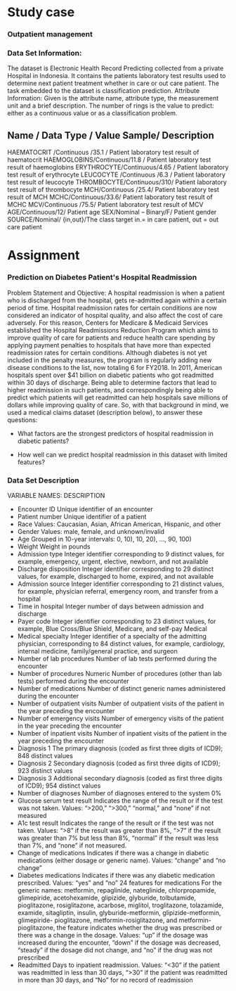 # Study case 
### Outpatient management

### Data Set Information:
The dataset is Electronic Health Record Predicting collected from a private Hospital in Indonesia. It contains the patients laboratory test results used to determine next patient treatment whether in care or out care patient. The task embedded to the dataset is classification prediction. 
Attribute Information:
Given is the attribute name, attribute type, the measurement unit and a brief description. The number of rings is the value to predict: either as a continuous value or as a classification problem. 

Name / Data Type / Value Sample/ Description
----------------------------- 
HAEMATOCRIT /Continuous /35.1 / Patient laboratory test result of haematocrit
HAEMOGLOBINS/Continuous/11.8 / Patient laboratory test result of haemoglobins
ERYTHROCYTE/Continuous/4.65 /  Patient laboratory test result of erythrocyte
LEUCOCYTE	/Continuous /6.3 / Patient laboratory test result of leucocyte
THROMBOCYTE/Continuous/310/ Patient laboratory test result of thrombocyte
MCH/Continuous /25.4/ Patient laboratory test result of MCH
MCHC/Continuous/33.6/ Patient laboratory test result of MCHC
MCV/Continuous /75.5/ Patient laboratory test result of MCV
AGE/Continuous/12/ Patient age
SEX/Nominal – Binary/F/ Patient gender
SOURCE/Nominal/ {in,out}/The class target in.= in care patient, out = out care patient

# Assignment 
### Prediction on Diabetes Patient's Hospital Readmission
Problem Statement and Objective: A hospital readmission is when a patient who is discharged from the hospital, gets re-admitted again within a certain period of time. Hospital readmission rates for certain conditions are now considered an indicator of hospital quality, and also affect the cost of care adversely. For this reason, Centers for Medicare & Medicaid Services established the Hospital Readmissions Reduction Program which aims to improve quality of care for patients and reduce health care spending by applying payment penalties to hospitals that have more than expected readmission rates for certain conditions. Although diabetes is not yet included in the penalty measures, the program is regularly adding new disease conditions to the list, now totaling 6 for FY2018. In 2011, American hospitals spent over $41 billion on diabetic patients who got readmitted within 30 days of discharge. Being able to determine factors that lead to higher readmission in such patients, and correspondingly being able to predict which patients will get readmitted can help hospitals save millions of dollars while improving quality of care. So, with that background in mind, we used a medical claims dataset (description below), to answer these questions:

- What factors are the strongest predictors of hospital readmission in diabetic patients?

- How well can we predict hospital readmission in this dataset with limited features?


### Data Set Description
VARIABLE NAMES: DESCRIPTION

- Encounter ID Unique identifier of an encounter
- Patient number Unique identifier of a patient
- Race Values: Caucasian, Asian, African American, Hispanic, and other
- Gender Values: male, female, and unknown/invalid
- Age Grouped in 10-year intervals: 0, 10), 10, 20), …, 90, 100)
- Weight Weight in pounds
- Admission type Integer identifier corresponding to 9 distinct values, for example, emergency, urgent, elective, newborn, and not available
- Discharge disposition Integer identifier corresponding to 29 distinct values, for example, discharged to home, expired, and not available
- Admission source Integer identifier corresponding to 21 distinct values, for example, physician referral, emergency room, and transfer from a hospital
- Time in hospital Integer number of days between admission and discharge
- Payer code Integer identifier corresponding to 23 distinct values, for example, Blue Cross/Blue Shield, Medicare, and self-pay Medical
- Medical specialty Integer identifier of a specialty of the admitting physician, corresponding to 84 distinct values, for example, cardiology, internal medicine, family/general practice, and surgeon
- Number of lab procedures Number of lab tests performed during the encounter
- Number of procedures Numeric Number of procedures (other than lab tests) performed during the encounter
- Number of medications Number of distinct generic names administered during the encounter
- Number of outpatient visits Number of outpatient visits of the patient in the year preceding the encounter
- Number of emergency visits Number of emergency visits of the patient in the year preceding the encounter
- Number of inpatient visits Number of inpatient visits of the patient in the year preceding the encounter
- Diagnosis 1 The primary diagnosis (coded as first three digits of ICD9); 848 distinct values
- Diagnosis 2 Secondary diagnosis (coded as first three digits of ICD9); 923 distinct values
- Diagnosis 3 Additional secondary diagnosis (coded as first three digits of ICD9); 954 distinct values
- Number of diagnoses Number of diagnoses entered to the system 0%
- Glucose serum test result Indicates the range of the result or if the test was not taken. Values: “>200,” “>300,” “normal,” and “none” if not measured
- A1c test result Indicates the range of the result or if the test was not taken. Values: “>8” if the result was greater than 8%, “>7” if the result was greater than 7% but less than 8%, “normal” if the result was less than 7%, and “none” if not measured.
- Change of medications Indicates if there was a change in diabetic medications (either dosage or generic name). Values: “change” and “no change”
- Diabetes medications Indicates if there was any diabetic medication prescribed. Values: “yes” and “no”
24 features for medications For the generic names: metformin, repaglinide, nateglinide, chlorpropamide, glimepiride, acetohexamide, glipizide, glyburide, tolbutamide, pioglitazone, rosiglitazone, acarbose, miglitol, troglitazone, tolazamide, examide, sitagliptin, insulin, glyburide-metformin, glipizide-metformin, glimepiride- pioglitazone, metformin-rosiglitazone, and metformin- pioglitazone, the feature indicates whether the drug was prescribed or there was a change in the dosage. Values: “up” if the dosage was increased during the encounter, “down” if the dosage was decreased, “steady” if the dosage did not change, and “no” if the drug was not prescribed
-  Readmitted Days to inpatient readmission. Values: “<30” if the patient was readmitted in less than 30 days, “>30” if the patient was readmitted in more than 30 days, and “No” for no record of readmission
